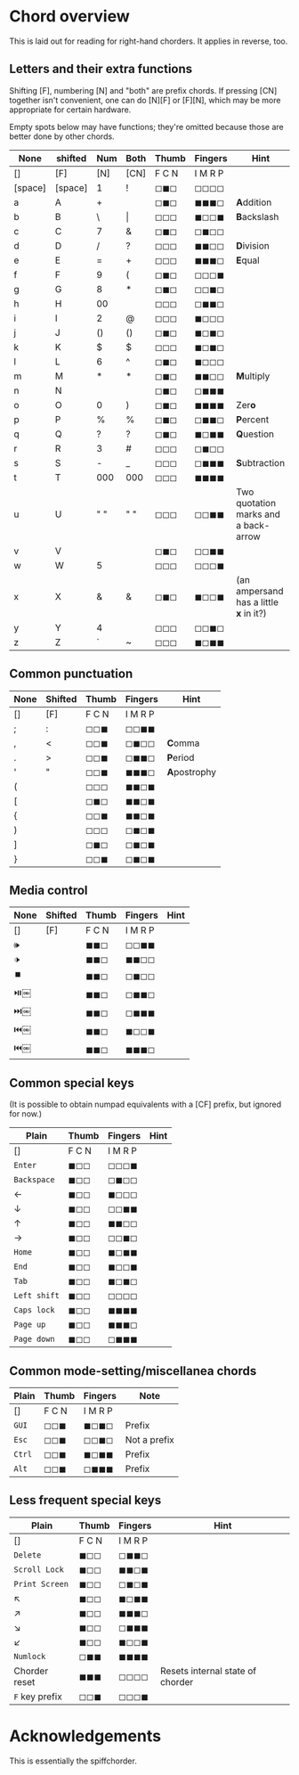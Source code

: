 # Chord overview

This is laid out for reading for right-hand chorders. It applies in reverse, too.


## Letters and their extra functions

Shifting [F], numbering [N] and "both" are prefix chords. If pressing [CN] together isn't convenient, one can do [N][F] or [F][N], which may be more appropriate for certain hardware.

Empty spots below may have functions; they're omitted because those are better done by other chords.

None    | shifted     | Num  | Both  | Thumb  | Fingers | Hint
--------|-------------|------|-------|--------|---------|-----
[]      | [F]         | [N]  | [CN]  | F C N  | I M R P |
[space] | [space]     | 1    | !     | ◻◼◻    | ◻◻◻◻    |
a       | A           | +    |       | ◻◼◻    | ◼◼◼◻    | **A**ddition
b       | B           | \    | &#124;| ◻◻◻    | ◼◻◻◼    | **B**ackslash
c       | C           | 7    | &     | ◻◼◻    | ◻◼◻◻    |
d       | D           | /    | ?     | ◻◻◻    | ◼◼◻◻    | **D**ivision
e       | E           | =    | +     | ◻◻◻    | ◼◼◼◻    | **E**qual
f       | F           | 9    | (     | ◻◼◻    | ◻◻◻◼    |
g       | G           | 8    | *     | ◻◼◻    | ◻◻◼◻    |
h       | H           | 00   |       | ◻◻◻    | ◻◼◼◻    |
i       | I           | 2    | @     | ◻◻◻    | ◼◻◻◻    |
j       | J           | ()   | ()    | ◻◼◻    | ◼◻◼◻    |
k       | K           | $    | $     | ◻◻◻    | ◼◻◼◻    |
l       | L           | 6    | ^     | ◻◼◻    | ◼◻◻◻    |
m       | M           | *    | *     | ◻◼◻    | ◼◼◻◻    | **M**ultiply
n       | N           |      |       | ◻◼◻    | ◻◼◼◼    |
o       | O           | 0    | )     | ◻◼◻    | ◼◼◼◼    | Zer**o**
p       | P           | %    | %     | ◻◼◻    | ◻◼◼◻    | **P**ercent
q       | Q           | ?    | ?     | ◻◼◻    | ◼◻◼◼    | **Q**uestion
r       | R           | 3    | #     | ◻◻◻    | ◻◼◻◻    |
s       | S           | -    | _     | ◻◻◻    | ◻◼◼◼    | **S**ubtraction
t       | T           | 000  | 000   | ◻◻◻    | ◼◼◼◼    | 
u       | U           | " "  | " "   | ◻◻◻    | ◻◻◼◼    | Two quotation marks and a back-arrow
v       | V           |      |       | ◻◼◻    | ◻◻◼◼    |
w       | W           | 5    |       | ◻◻◻    | ◻◻◻◼    |
x       | X           | &    | &     | ◻◼◻    | ◼◻◻◼    | (an ampersand has a little **x** in it?)
y       | Y           | 4    |       | ◻◻◻    | ◻◻◼◻    |
z       | Z           | `    | ~     | ◻◻◻    | ◼◻◼◼    |

## Common punctuation


None    | Shifted     | Thumb  | Fingers | Hint
--------|-------------|--------|---------|-----
[]      | [F]         | F C N  | I M R P |
;       | :           | ◻◻◼    | ◻◻◼◼    |
,       | <           | ◻◻◼    | ◻◼◻◻    | **C**omma
.       | >           | ◻◻◼    | ◻◼◼◻    | **P**eriod
'       | "           | ◻◻◼    | ◼◼◼◻    | **A**postrophy
(       |             | ◻◻◻    | ◼◼◻◼    |
[       |             | ◻◼◻    | ◼◼◻◼    |
{       |             | ◻◻◼    | ◼◼◻◼    |
)       |             | ◻◻◻    | ◻◼◻◼    |
]       |             | ◻◼◻    | ◻◼◻◼    |
}       |             | ◻◻◼    | ◻◼◻◼    |

## Media control

None    | Shifted     | Thumb  | Fingers | Hint
--------|-------------|--------|---------|-----
[]      | [F]         | F C N  | I M R P |
🕪       |             | ◼◼◻    | ◻◻◼◼    |
🕩       |             | ◼◼◻    | ◼◼◻◻    |
⏹️       |             | ◼◼◻    | ◻◼◻◻    |
⏯️￼      |             | ◼◼◻    | ◻◼◼◻    |
⏭️￼      |             | ◼◼◻    | ◻◼◼◼    |
⏮️￼      |             | ◼◼◻    | ◼◻◻◼    |
⏮️￼      |             | ◼◼◻    | ◼◼◼◻    |



## Common special keys

(It is possible to obtain numpad equivalents with a [CF] prefix, but ignored for now.)

Plain        | Thumb  | Fingers | Hint
-------------|--------|---------|-----
[]           | F C N  | I M R P |
`Enter`      | ◼◻◻    | ◻◻◻◼    |
`Backspace`  | ◼◻◻    | ◻◼◻◻    |
←            | ◼◻◻    | ◼◻◻◻    |
↓            | ◼◻◻    | ◻◻◼◼    |
↑            | ◼◻◻    | ◼◼◻◻    |
→            | ◼◻◻    | ◻◻◼◻    |
`Home`       | ◼◻◻    | ◼◻◼◼    |
`End`        | ◼◻◻    | ◼◻◻◼    |
`Tab`        | ◼◻◻    | ◼◻◼◻    |
`Left shift` | ◼◻◻    | ◻◻◻◻    |
`Caps lock`  | ◼◻◻    | ◼◼◼◼    |
`Page up`    | ◼◻◻    | ◼◼◼◻    |
`Page down`  | ◼◻◻    | ◻◼◼◼    |


## Common mode-setting/miscellanea chords

Plain          | Thumb  | Fingers | Note
---------------|--------|---------|-----
[]             | F C N  | I M R P |
`GUI`          | ◻◻◼    | ◼◻◼◻    | Prefix
`Esc`          | ◻◻◼    | ◻◻◼◻    | Not a prefix
`Ctrl`         | ◻◻◼    | ◼◻◼◼    | Prefix
`Alt`          | ◻◻◼    | ◻◼◼◼    | Prefix


## Less frequent special keys

Plain          | Thumb  | Fingers | Hint
---------------|--------|---------|-----
[]             | F C N  | I M R P |
`Delete`       | ◼◻◻    | ◻◼◼◻    |
`Scroll Lock`  | ◼◻◻    | ◼◼◻◼    |
`Print Screen` | ◼◻◻    | ◻◼◻◼    |
↖              | ◼◻◻    | ◼◻◼◼    |
↗              | ◼◻◻    | ◼◼◼◻    |
↘              | ◼◻◻    | ◻◼◼◼    |
↙              | ◼◻◻    | ◼◻◻◼    |
`Numlock`      | ◻◼◼    | ◼◼◼◼    |
Chorder reset  | ◼◼◼    | ◻◻◻◻    | Resets internal state of chorder
`F` key prefix | ◻◻◼    | ◻◻◻◼    |


# Acknowledgements

This is essentially the spiffchorder.
